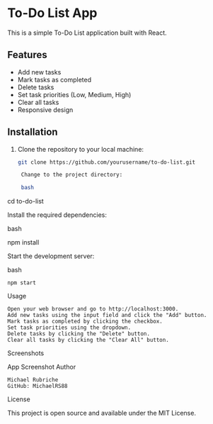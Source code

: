 # To-Do List App

This is a simple To-Do List application built with React.

## Features

- Add new tasks
- Mark tasks as completed
- Delete tasks
- Set task priorities (Low, Medium, High)
- Clear all tasks
- Responsive design

## Installation

1. Clone the repository to your local machine:

   ```bash
   git clone https://github.com/yourusername/to-do-list.git

    Change to the project directory:

    bash

cd to-do-list

Install the required dependencies:

bash

npm install

Start the development server:

bash

    npm start

Usage

    Open your web browser and go to http://localhost:3000.
    Add new tasks using the input field and click the "Add" button.
    Mark tasks as completed by clicking the checkbox.
    Set task priorities using the dropdown.
    Delete tasks by clicking the "Delete" button.
    Clear all tasks by clicking the "Clear All" button.

Screenshots

App Screenshot
Author

    Michael Rubriche
    GitHub: MichaelRS88

License

This project is open source and available under the MIT License.
